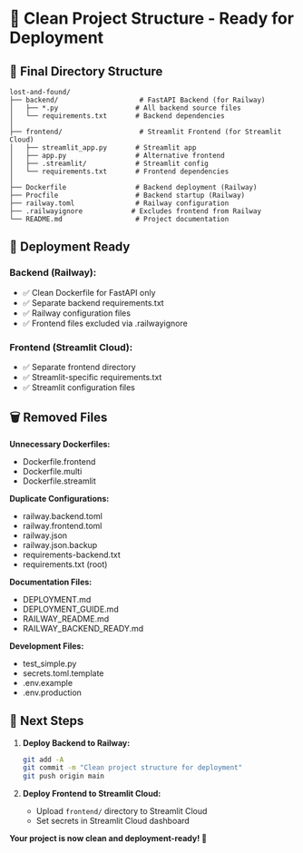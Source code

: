 # 🧹 Clean Project Structure - Ready for Deployment

## 📁 Final Directory Structure

```
lost-and-found/
├── backend/                    # FastAPI Backend (for Railway)
│   ├── *.py                   # All backend source files
│   └── requirements.txt       # Backend dependencies
│
├── frontend/                   # Streamlit Frontend (for Streamlit Cloud)
│   ├── streamlit_app.py       # Streamlit app
│   ├── app.py                 # Alternative frontend
│   ├── .streamlit/            # Streamlit config
│   └── requirements.txt       # Frontend dependencies
│
├── Dockerfile                 # Backend deployment (Railway)
├── Procfile                   # Backend startup (Railway)
├── railway.toml               # Railway configuration
├── .railwayignore            # Excludes frontend from Railway
└── README.md                  # Project documentation
```

## 🚀 Deployment Ready

### Backend (Railway):
- ✅ Clean Dockerfile for FastAPI only
- ✅ Separate backend requirements.txt
- ✅ Railway configuration files
- ✅ Frontend files excluded via .railwayignore

### Frontend (Streamlit Cloud):
- ✅ Separate frontend directory
- ✅ Streamlit-specific requirements.txt
- ✅ Streamlit configuration files

## 🗑️ Removed Files

**Unnecessary Dockerfiles:**
- Dockerfile.frontend
- Dockerfile.multi  
- Dockerfile.streamlit

**Duplicate Configurations:**
- railway.backend.toml
- railway.frontend.toml
- railway.json
- railway.json.backup
- requirements-backend.txt
- requirements.txt (root)

**Documentation Files:**
- DEPLOYMENT.md
- DEPLOYMENT_GUIDE.md
- RAILWAY_README.md
- RAILWAY_BACKEND_READY.md

**Development Files:**
- test_simple.py
- secrets.toml.template
- .env.example
- .env.production

## 🎯 Next Steps

1. **Deploy Backend to Railway:**
   ```bash
   git add -A
   git commit -m "Clean project structure for deployment"
   git push origin main
   ```

2. **Deploy Frontend to Streamlit Cloud:**
   - Upload `frontend/` directory to Streamlit Cloud
   - Set secrets in Streamlit Cloud dashboard

**Your project is now clean and deployment-ready! 🎉**
